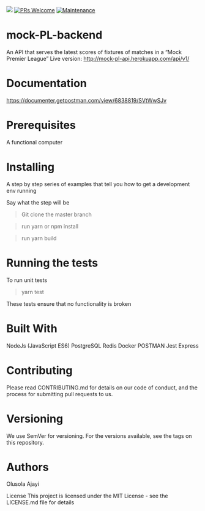 [![](https://img.shields.io/badge/Protected_by-Hound-a873d1.svg)](https://houndci.com)
[![PRs Welcome](https://img.shields.io/badge/PRs-welcome-brightgreen.svg?style=flat-square)](http://makeapullrequest.com)
[![Maintenance](https://img.shields.io/badge/Maintained%3F-yes-green.svg)](https://ebzeal.me)

# mock-PL-backend

An API that serves the latest scores of fixtures of matches in a “Mock Premier League”
Live version:  http://mock-pl-api.herokuapp.com/api/v1/

# Documentation

https://documenter.getpostman.com/view/6838819/SVtWwSJv

# Prerequisites

A functional computer

# Installing

A step by step series of examples that tell you how to get a development env running

Say what the step will be

> Git clone the master branch

> run yarn or npm install

> run yarn build

# Running the tests

To run unit tests

> yarn test

These tests ensure that no functionality is broken

# Built With

NodeJs (JavaScript ES6)
PostgreSQL
Redis
Docker
POSTMAN
Jest
Express

# Contributing

Please read CONTRIBUTING.md for details on our code of conduct, and the process for submitting pull requests to us.

# Versioning

We use SemVer for versioning. For the versions available, see the tags on this repository.

# Authors

Olusola Ajayi

License
This project is licensed under the MIT License - see the LICENSE.md file for details
